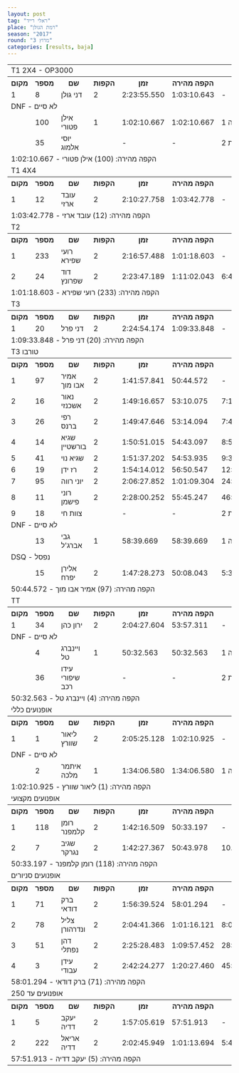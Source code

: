 ```yaml
---
layout: post
tag: "ראלי רייד"
place: "רמת הגולן"
season: "2017"
round: "מרוץ 3"
categories: [results, baja]
---
```


<table class="line_color">
    <tr>
        <td  colspan="99" class="title_font">T1 2X4 - OP3000</td>
    </tr>
    <tr class="rnkh_bkcolor">
        <th class="rnkh_font">מקום</th>
        <th class="rnkh_font">מספר</th>
        <th class="rnkh_font">שם</th>
        <th class="rnkh_font">הקפות</th>
        <th class="rnkh_font">זמן</th>
        <th class="rnkh_font">הקפה מהירה</th>
        <th class="rnkh_font">פער</th>
    </tr>
    <tr class="rnk_bkcolor">
        <td class="rnk_font">1</td>
        <td class="rnk_font">8</td>
        <td class="rnk_font">דני גולן</td>
        <td class="rnk_font">2</td>
        <td class="rnk_font">2:23:55.550</td>
        <td class="rnk_font">1:03:10.643</td>
        <td class="rnk_font">-</td>
    </tr>
    <tr>
        <td  colspan="99" class="subtitle_font">DNF - לא סיים</td>
    </tr>
    <tr class="rnk_bkcolor">
        <td class="rnk_font"></td>
        <td class="rnk_font">100</td>
        <td class="rnk_font">אילן פטורי</td>
        <td class="rnk_font">1</td>
        <td class="rnk_font">1:02:10.667</td>
        <td class="rnk_font">1:02:10.667</td>
        <td class="rnk_font">1 הקפה</td>
    </tr>
    <tr class="rnk_bkcolor">
        <td class="rnk_font"></td>
        <td class="rnk_font">35</td>
        <td class="rnk_font">יוסי אלמוג</td>
        <td class="rnk_font"></td>
        <td class="rnk_font">-</td>
        <td class="rnk_font">-</td>
        <td class="rnk_font">2 הקפות</td>
    </tr>
    <tr>
        <td  colspan="99" class="comment_font">הקפה מהירה: (100) אילן פטורי - 1:02:10.667</td>
    </tr>
    <tr>
        <td  colspan="99" class="title_font">T1 4X4</td>
    </tr>
    <tr class="rnkh_bkcolor">
        <th class="rnkh_font">מקום</th>
        <th class="rnkh_font">מספר</th>
        <th class="rnkh_font">שם</th>
        <th class="rnkh_font">הקפות</th>
        <th class="rnkh_font">זמן</th>
        <th class="rnkh_font">הקפה מהירה</th>
        <th class="rnkh_font">פער</th>
    </tr>
    <tr class="rnk_bkcolor">
        <td class="rnk_font">1</td>
        <td class="rnk_font">12</td>
        <td class="rnk_font">עובד ארזי</td>
        <td class="rnk_font">2</td>
        <td class="rnk_font">2:10:27.758</td>
        <td class="rnk_font">1:03:42.778</td>
        <td class="rnk_font">-</td>
    </tr>
    <tr>
        <td  colspan="99" class="comment_font">הקפה מהירה: (12) עובד ארזי - 1:03:42.778</td>
    </tr>
    <tr>
        <td  colspan="99" class="title_font">T2</td>
    </tr>
    <tr class="rnkh_bkcolor">
        <th class="rnkh_font">מקום</th>
        <th class="rnkh_font">מספר</th>
        <th class="rnkh_font">שם</th>
        <th class="rnkh_font">הקפות</th>
        <th class="rnkh_font">זמן</th>
        <th class="rnkh_font">הקפה מהירה</th>
        <th class="rnkh_font">פער</th>
    </tr>
    <tr class="rnk_bkcolor">
        <td class="rnk_font">1</td>
        <td class="rnk_font">233</td>
        <td class="rnk_font">רועי שפירא</td>
        <td class="rnk_font">2</td>
        <td class="rnk_font">2:16:57.488</td>
        <td class="rnk_font">1:01:18.603</td>
        <td class="rnk_font">-</td>
    </tr>
    <tr class="rnk_bkcolor">
        <td class="rnk_font">2</td>
        <td class="rnk_font">24</td>
        <td class="rnk_font">דוד שפרונץ</td>
        <td class="rnk_font">2</td>
        <td class="rnk_font">2:23:47.189</td>
        <td class="rnk_font">1:11:02.043</td>
        <td class="rnk_font">6:49.701</td>
    </tr>
    <tr>
        <td  colspan="99" class="comment_font">הקפה מהירה: (233) רועי שפירא - 1:01:18.603</td>
    </tr>
    <tr>
        <td  colspan="99" class="title_font">T3</td>
    </tr>
    <tr class="rnkh_bkcolor">
        <th class="rnkh_font">מקום</th>
        <th class="rnkh_font">מספר</th>
        <th class="rnkh_font">שם</th>
        <th class="rnkh_font">הקפות</th>
        <th class="rnkh_font">זמן</th>
        <th class="rnkh_font">הקפה מהירה</th>
        <th class="rnkh_font">פער</th>
    </tr>
    <tr class="rnk_bkcolor">
        <td class="rnk_font">1</td>
        <td class="rnk_font">20</td>
        <td class="rnk_font">דני פרל</td>
        <td class="rnk_font">2</td>
        <td class="rnk_font">2:24:54.174</td>
        <td class="rnk_font">1:09:33.848</td>
        <td class="rnk_font">-</td>
    </tr>
    <tr>
        <td  colspan="99" class="comment_font">הקפה מהירה: (20) דני פרל - 1:09:33.848</td>
    </tr>
    <tr>
        <td  colspan="99" class="title_font">T3 טורבו</td>
    </tr>
    <tr class="rnkh_bkcolor">
        <th class="rnkh_font">מקום</th>
        <th class="rnkh_font">מספר</th>
        <th class="rnkh_font">שם</th>
        <th class="rnkh_font">הקפות</th>
        <th class="rnkh_font">זמן</th>
        <th class="rnkh_font">הקפה מהירה</th>
        <th class="rnkh_font">פער</th>
    </tr>
    <tr class="rnk_bkcolor">
        <td class="rnk_font">1</td>
        <td class="rnk_font">97</td>
        <td class="rnk_font">אמיר אבו מוך</td>
        <td class="rnk_font">2</td>
        <td class="rnk_font">1:41:57.841</td>
        <td class="rnk_font">50:44.572</td>
        <td class="rnk_font">-</td>
    </tr>
    <tr class="rnk_bkcolor">
        <td class="rnk_font">2</td>
        <td class="rnk_font">16</td>
        <td class="rnk_font">נאור אשכנזי</td>
        <td class="rnk_font">2</td>
        <td class="rnk_font">1:49:16.657</td>
        <td class="rnk_font">53:10.075</td>
        <td class="rnk_font">7:18.816</td>
    </tr>
    <tr class="rnk_bkcolor">
        <td class="rnk_font">3</td>
        <td class="rnk_font">26</td>
        <td class="rnk_font">רפי ברנס</td>
        <td class="rnk_font">2</td>
        <td class="rnk_font">1:49:47.646</td>
        <td class="rnk_font">53:14.094</td>
        <td class="rnk_font">7:49.805</td>
    </tr>
    <tr class="rnk_bkcolor">
        <td class="rnk_font">4</td>
        <td class="rnk_font">14</td>
        <td class="rnk_font">שגיא בורשטיין</td>
        <td class="rnk_font">2</td>
        <td class="rnk_font">1:50:51.015</td>
        <td class="rnk_font">54:43.097</td>
        <td class="rnk_font">8:53.174</td>
    </tr>
    <tr class="rnk_bkcolor">
        <td class="rnk_font">5</td>
        <td class="rnk_font">41</td>
        <td class="rnk_font">שגיא נוי</td>
        <td class="rnk_font">2</td>
        <td class="rnk_font">1:51:37.202</td>
        <td class="rnk_font">54:53.935</td>
        <td class="rnk_font">9:39.361</td>
    </tr>
    <tr class="rnk_bkcolor">
        <td class="rnk_font">6</td>
        <td class="rnk_font">19</td>
        <td class="rnk_font">רז ידן</td>
        <td class="rnk_font">2</td>
        <td class="rnk_font">1:54:14.012</td>
        <td class="rnk_font">56:50.547</td>
        <td class="rnk_font">12:16.171</td>
    </tr>
    <tr class="rnk_bkcolor">
        <td class="rnk_font">7</td>
        <td class="rnk_font">95</td>
        <td class="rnk_font">יוני רווה</td>
        <td class="rnk_font">2</td>
        <td class="rnk_font">2:06:27.852</td>
        <td class="rnk_font">1:01:09.304</td>
        <td class="rnk_font">24:30.011</td>
    </tr>
    <tr class="rnk_bkcolor">
        <td class="rnk_font">8</td>
        <td class="rnk_font">11</td>
        <td class="rnk_font">רוני פישמן</td>
        <td class="rnk_font">2</td>
        <td class="rnk_font">2:28:00.252</td>
        <td class="rnk_font">55:45.247</td>
        <td class="rnk_font">46:02.411</td>
    </tr>
    <tr class="rnk_bkcolor">
        <td class="rnk_font">9</td>
        <td class="rnk_font">18</td>
        <td class="rnk_font">צוות חי</td>
        <td class="rnk_font"></td>
        <td class="rnk_font">-</td>
        <td class="rnk_font">-</td>
        <td class="rnk_font">2 הקפות</td>
    </tr>
    <tr>
        <td  colspan="99" class="subtitle_font">DNF - לא סיים</td>
    </tr>
    <tr class="rnk_bkcolor">
        <td class="rnk_font"></td>
        <td class="rnk_font">13</td>
        <td class="rnk_font">גבי אברג'ל</td>
        <td class="rnk_font">1</td>
        <td class="rnk_font">58:39.669</td>
        <td class="rnk_font">58:39.669</td>
        <td class="rnk_font">1 הקפה</td>
    </tr>
    <tr>
        <td  colspan="99" class="subtitle_font">DSQ - נפסל</td>
    </tr>
    <tr class="rnk_bkcolor">
        <td class="rnk_font"></td>
        <td class="rnk_font">15</td>
        <td class="rnk_font">אלירן יפרח</td>
        <td class="rnk_font">2</td>
        <td class="rnk_font">1:47:28.273</td>
        <td class="rnk_font">50:08.043</td>
        <td class="rnk_font">5:30.432</td>
    </tr>
    <tr>
        <td  colspan="99" class="comment_font">הקפה מהירה: (97) אמיר אבו מוך - 50:44.572</td>
    </tr>
    <tr>
        <td  colspan="99" class="title_font">TT</td>
    </tr>
    <tr class="rnkh_bkcolor">
        <th class="rnkh_font">מקום</th>
        <th class="rnkh_font">מספר</th>
        <th class="rnkh_font">שם</th>
        <th class="rnkh_font">הקפות</th>
        <th class="rnkh_font">זמן</th>
        <th class="rnkh_font">הקפה מהירה</th>
        <th class="rnkh_font">פער</th>
    </tr>
    <tr class="rnk_bkcolor">
        <td class="rnk_font">1</td>
        <td class="rnk_font">34</td>
        <td class="rnk_font">ירון כהן</td>
        <td class="rnk_font">2</td>
        <td class="rnk_font">2:04:27.604</td>
        <td class="rnk_font">53:57.311</td>
        <td class="rnk_font">-</td>
    </tr>
    <tr>
        <td  colspan="99" class="subtitle_font">DNF - לא סיים</td>
    </tr>
    <tr class="rnk_bkcolor">
        <td class="rnk_font"></td>
        <td class="rnk_font">4</td>
        <td class="rnk_font">ויינברג טל</td>
        <td class="rnk_font">1</td>
        <td class="rnk_font">50:32.563</td>
        <td class="rnk_font">50:32.563</td>
        <td class="rnk_font">1 הקפה</td>
    </tr>
    <tr class="rnk_bkcolor">
        <td class="rnk_font"></td>
        <td class="rnk_font">36</td>
        <td class="rnk_font">עידו שיפורי רכב</td>
        <td class="rnk_font"></td>
        <td class="rnk_font">-</td>
        <td class="rnk_font">-</td>
        <td class="rnk_font">2 הקפות</td>
    </tr>
    <tr>
        <td  colspan="99" class="comment_font">הקפה מהירה: (4) ויינברג טל - 50:32.563</td>
    </tr>
    <tr>
        <td  colspan="99" class="title_font">אופנועים כללי</td>
    </tr>
    <tr class="rnkh_bkcolor">
        <th class="rnkh_font">מקום</th>
        <th class="rnkh_font">מספר</th>
        <th class="rnkh_font">שם</th>
        <th class="rnkh_font">הקפות</th>
        <th class="rnkh_font">זמן</th>
        <th class="rnkh_font">הקפה מהירה</th>
        <th class="rnkh_font">פער</th>
    </tr>
    <tr class="rnk_bkcolor">
        <td class="rnk_font">1</td>
        <td class="rnk_font">1</td>
        <td class="rnk_font">ליאור שוורץ</td>
        <td class="rnk_font">2</td>
        <td class="rnk_font">2:05:25.128</td>
        <td class="rnk_font">1:02:10.925</td>
        <td class="rnk_font">-</td>
    </tr>
    <tr>
        <td  colspan="99" class="subtitle_font">DNF - לא סיים</td>
    </tr>
    <tr class="rnk_bkcolor">
        <td class="rnk_font"></td>
        <td class="rnk_font">2</td>
        <td class="rnk_font">איתמר מלכה</td>
        <td class="rnk_font">1</td>
        <td class="rnk_font">1:34:06.580</td>
        <td class="rnk_font">1:34:06.580</td>
        <td class="rnk_font">1 הקפה</td>
    </tr>
    <tr>
        <td  colspan="99" class="comment_font">הקפה מהירה: (1) ליאור שוורץ - 1:02:10.925</td>
    </tr>
    <tr>
        <td  colspan="99" class="title_font">אופנועים מקצועי</td>
    </tr>
    <tr class="rnkh_bkcolor">
        <th class="rnkh_font">מקום</th>
        <th class="rnkh_font">מספר</th>
        <th class="rnkh_font">שם</th>
        <th class="rnkh_font">הקפות</th>
        <th class="rnkh_font">זמן</th>
        <th class="rnkh_font">הקפה מהירה</th>
        <th class="rnkh_font">פער</th>
    </tr>
    <tr class="rnk_bkcolor">
        <td class="rnk_font">1</td>
        <td class="rnk_font">118</td>
        <td class="rnk_font">רומן קלמפנר</td>
        <td class="rnk_font">2</td>
        <td class="rnk_font">1:42:16.509</td>
        <td class="rnk_font">50:33.197</td>
        <td class="rnk_font">-</td>
    </tr>
    <tr class="rnk_bkcolor">
        <td class="rnk_font">2</td>
        <td class="rnk_font">7</td>
        <td class="rnk_font">שגיב נגרקר</td>
        <td class="rnk_font">2</td>
        <td class="rnk_font">1:42:27.367</td>
        <td class="rnk_font">50:43.978</td>
        <td class="rnk_font">10.858</td>
    </tr>
    <tr>
        <td  colspan="99" class="comment_font">הקפה מהירה: (118) רומן קלמפנר - 50:33.197</td>
    </tr>
    <tr>
        <td  colspan="99" class="title_font">אופנועים סניורים</td>
    </tr>
    <tr class="rnkh_bkcolor">
        <th class="rnkh_font">מקום</th>
        <th class="rnkh_font">מספר</th>
        <th class="rnkh_font">שם</th>
        <th class="rnkh_font">הקפות</th>
        <th class="rnkh_font">זמן</th>
        <th class="rnkh_font">הקפה מהירה</th>
        <th class="rnkh_font">פער</th>
    </tr>
    <tr class="rnk_bkcolor">
        <td class="rnk_font">1</td>
        <td class="rnk_font">71</td>
        <td class="rnk_font">ברק דודאי</td>
        <td class="rnk_font">2</td>
        <td class="rnk_font">1:56:39.524</td>
        <td class="rnk_font">58:01.294</td>
        <td class="rnk_font">-</td>
    </tr>
    <tr class="rnk_bkcolor">
        <td class="rnk_font">2</td>
        <td class="rnk_font">78</td>
        <td class="rnk_font">צליל ונדרהורן</td>
        <td class="rnk_font">2</td>
        <td class="rnk_font">2:04:41.366</td>
        <td class="rnk_font">1:01:16.121</td>
        <td class="rnk_font">8:01.842</td>
    </tr>
    <tr class="rnk_bkcolor">
        <td class="rnk_font">3</td>
        <td class="rnk_font">51</td>
        <td class="rnk_font">דהן נפתלי</td>
        <td class="rnk_font">2</td>
        <td class="rnk_font">2:25:28.483</td>
        <td class="rnk_font">1:09:57.452</td>
        <td class="rnk_font">28:48.959</td>
    </tr>
    <tr class="rnk_bkcolor">
        <td class="rnk_font">4</td>
        <td class="rnk_font">3</td>
        <td class="rnk_font">עידן עבודי</td>
        <td class="rnk_font">2</td>
        <td class="rnk_font">2:42:24.277</td>
        <td class="rnk_font">1:20:27.460</td>
        <td class="rnk_font">45:44.753</td>
    </tr>
    <tr>
        <td  colspan="99" class="comment_font">הקפה מהירה: (71) ברק דודאי - 58:01.294</td>
    </tr>
    <tr>
        <td  colspan="99" class="title_font">אופנועים עד 250</td>
    </tr>
    <tr class="rnkh_bkcolor">
        <th class="rnkh_font">מקום</th>
        <th class="rnkh_font">מספר</th>
        <th class="rnkh_font">שם</th>
        <th class="rnkh_font">הקפות</th>
        <th class="rnkh_font">זמן</th>
        <th class="rnkh_font">הקפה מהירה</th>
        <th class="rnkh_font">פער</th>
    </tr>
    <tr class="rnk_bkcolor">
        <td class="rnk_font">1</td>
        <td class="rnk_font">5</td>
        <td class="rnk_font">יעקב דדיה</td>
        <td class="rnk_font">2</td>
        <td class="rnk_font">1:57:05.619</td>
        <td class="rnk_font">57:51.913</td>
        <td class="rnk_font">-</td>
    </tr>
    <tr class="rnk_bkcolor">
        <td class="rnk_font">2</td>
        <td class="rnk_font">222</td>
        <td class="rnk_font">אריאל דדיה</td>
        <td class="rnk_font">2</td>
        <td class="rnk_font">2:02:45.949</td>
        <td class="rnk_font">1:01:13.694</td>
        <td class="rnk_font">5:40.330</td>
    </tr>
    <tr>
        <td  colspan="99" class="comment_font">הקפה מהירה: (5) יעקב דדיה - 57:51.913</td>
    </tr>
</table>
